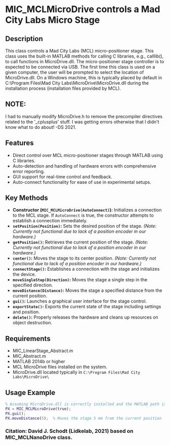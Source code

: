 # MIC_MCLMicroDrive controls a Mad City Labs Micro Stage

## Description
This class controls a Mad City Labs (MCL) micro-positioner stage.
This class uses the built-in MATLAB methods for calling C libraries,
e.g., calllib(), to call functions in MicroDrive.dll.  The
micro-positioner stage controller is to expected to be connected via
USB.
The first time this class is used on a given computer, the user will
be prompted to select the location of MicroDrive.dll.  On a Windows
machine, this is typically placed by default in
C:\Program Files\Mad City Labs\MicroDrive\MicroDrive.dll  during the
installation process (installation files provided by MCL).

## NOTE:
I had to manually modify MicroDrive.h to remove the precompiler
directives related to the '_cplusplus' stuff.  I was getting
errors otherwise that I didn't know what to do about! -DS 2021.

## Features
- Direct control over MCL micro-positioner stages through MATLAB using C libraries.
- Auto-detection and handling of hardware errors with comprehensive error reporting.
- GUI support for real-time control and feedback.
- Auto-connect functionality for ease of use in experimental setups.

## Key Methods
- **Constructor (`MIC_MCLMicroDrive(AutoConnect)`):** Initializes a connection to the MCL stage. If `AutoConnect` is true, the constructor attempts to establish a connection immediately.
- **`setPosition(Position)`:** Sets the desired position of the stage. *(Note: Currently not functional due to lack of a position encoder in our hardware.)*
- **`getPosition()`:** Retrieves the current position of the stage. *(Note: Currently not functional due to lack of a position encoder in our hardware.)*
- **`center()`:** Moves the stage to its center position. *(Note: Currently not functional due to lack of a position encoder in our hardware.)*
- **`connectStage()`:** Establishes a connection with the stage and initializes the device.
- **`moveSingleStep(Direction)`:** Moves the stage a single step in the specified direction.
- **`moveDistance(Distance)`:** Moves the stage a specified distance from the current position.
- **`gui()`:** Launches a graphical user interface for the stage control.
- **`exportState()`:** Exports the current state of the stage including settings and position.
- **`delete()`:** Properly releases the hardware and cleans up resources on object destruction.

## Requirements
- MIC_LinearStage_Abstract.m
- MIC_Abstract.m
- MATLAB 2014b or higher
- MCL MicroDrive files installed on the system.
- MicroDrive.dll located typically in `C:\Program Files\Mad City Labs\MicroDrive\`

## Usage Example
```matlab
% Assuming MicroDrive.dll is correctly installed and the MATLAB path is set
PX = MIC_MCLMicroDrive(true);
PX.gui();
PX.moveDistance(5);  % Moves the stage 5 mm from the current position
```
### Citation: David J. Schodt (Lidkelab, 2021) based on MIC_MCLNanoDrive class.

